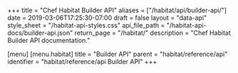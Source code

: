 +++
title = "Chef Habitat Builder API"
aliases = ["/habitat/api/builder-api/"]
date = 2019-03-06T17:25:30-07:00
draft = false
layout = "data-api"
style_sheet = "/habitat-api-styles.css"
api_file_path = "/habitat-api-docs/builder-api.json"
return_page = "/habitat/"
description = "Chef Habitat Builder API documentation."

[menu]
  [menu.habitat]
    title = "Builder API"
    parent = "habitat/reference/api"
    identifier = "habitat/reference/api Builder API"
+++
